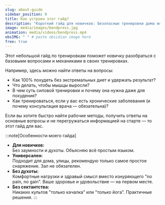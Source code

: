 ```yaml
---
slug: about-guide
sidebar_position: 0
title: Как устроен этот гайд?
description: "Короткий гайд для новичков: Безопасные тренировки дома или на улице без сложностей"
image: media/images/bendpress.jpg
animation: media/videos/bendpress.mp4
obsIMG: " " # paste obsidian image here
free: true
---
```

Этот небольшой гайд по тренировкам поможет новичку разобраться с базовыми вопросами и механиками в своих тренировках.

Например, здесь можно найти ответы на вопросы:
- Как 100% похудеть без экстремальных диет и удержать результат?
- Что делать, чтобы мышцы выросли?
- В чем суть силовой тренировки и почему она нужна даже для похудения?
- Как тренироваться, если у вас есть хронические заболевания (и почему консультация врача — обязательна)?

 Если вы хотите быстро найти рабочие методы, получить ответы на основные вопросы и не перегружаться информацией на старте — то этот гайд для вас.

:::note[Особенности моего гайда]  
- **Для новичков:**  
  Без заумности и духоты. Объясняю всё простым языком.
- **Универсален:**  
  Подходит для дома, улицы, рекомендую только самое простое снаряжение. Зал не обязателен.
- **Без духоты:**  
  Комфортные нагрузки и здравый смысл вместо изнуряющего "no pain, no gain". Ваше здоровье и удовольствие — на первом месте.
- **Без сектантства:**  
  Никаких культов "только качалка" или "только йога". Практичные решения.
:::


